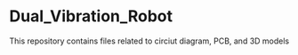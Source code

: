 # Dual_Vibration_Robot
 This repository contains files related to circiut diagram, PCB, and 3D models
